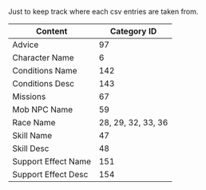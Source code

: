 Just to keep track where each csv entries are taken from.

| Content             | Category ID        |
| ------------------- | ------------------ |
| Advice              | 97                 |
| Character Name      | 6                  |
| Conditions Name     | 142                |
| Conditions Desc     | 143                |
| Missions            | 67                 |
| Mob NPC Name        | 59                 |
| Race Name           | 28, 29, 32, 33, 36 |
| Skill Name          | 47                 |
| Skill Desc          | 48                 |
| Support Effect Name | 151                |
| Support Effect Desc | 154                |
